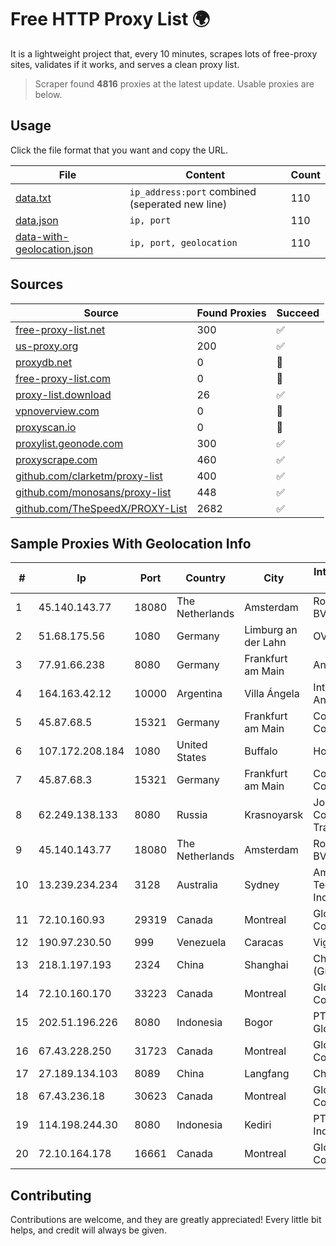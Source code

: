 
# Free HTTP Proxy List 🌍

It is a lightweight project that, every 10 minutes, scrapes lots of free-proxy sites, validates if it works, and serves a clean proxy list.


> Scraper found **4816** proxies at the latest update. Usable proxies are below.

## Usage

Click the file format that you want and copy the URL.


|File|Content|Count|
|----|-------|-----|
|[data.txt](https://raw.githubusercontent.com/themiralay/Proxy-List-World/master/data.txt)|`ip_address:port` combined (seperated new line)|110|
|[data.json](https://raw.githubusercontent.com/themiralay/Proxy-List-World/master/data.json)|`ip, port`|110|
|[data-with-geolocation.json](https://raw.githubusercontent.com/themiralay/Proxy-List-World/master/data-with-geolocation.json)|`ip, port, geolocation`|110|

## Sources

|Source|Found Proxies|Succeed|
|------|-------------|-------|
|[free-proxy-list.net](https://free-proxy-list.net)|300|✅|
|[us-proxy.org](https://www.us-proxy.org)|200|✅|
|[proxydb.net](http://proxydb.net)|0|🚫|
|[free-proxy-list.com](https://free-proxy-list.com/?page=&port=&type%5B%5D=http&type%5B%5D=https&up_time=0&search=Search)|0|🚫|
|[proxy-list.download](https://www.proxy-list.download/HTTP)|26|✅|
|[vpnoverview.com](https://vpnoverview.com/privacy/anonymous-browsing/free-proxy-servers)|0|🚫|
|[proxyscan.io](https://www.proxyscan.io)|0|🚫|
|[proxylist.geonode.com](https://proxylist.geonode.com/api/proxy-list?limit=300&page=1&sort_by=lastChecked&sort_type=desc&protocols=http,https)|300|✅|
|[proxyscrape.com](https://api.proxyscrape.com/v2/?request=displayproxies&protocol=http&timeout=10000&country=all&ssl=all&anonymity=all)|460|✅|
|[github.com/clarketm/proxy-list](https://raw.githubusercontent.com/clarketm/proxy-list/master/proxy-list-raw.txt)|400|✅|
|[github.com/monosans/proxy-list](https://raw.githubusercontent.com/monosans/proxy-list/main/proxies/http.txt)|448|✅|
|[github.com/TheSpeedX/PROXY-List](https://raw.githubusercontent.com/TheSpeedX/PROXY-List/master/http.txt)|2682|✅|


## Sample Proxies With Geolocation Info

|#|Ip|Port|Country|City|Internet Service Provider|
|-|--|----|-------|----|-------------------------|
|1|45.140.143.77|18080|The Netherlands|Amsterdam|RoyaleHosting BV|
|2|51.68.175.56|1080|Germany|Limburg an der Lahn|OVH SAS|
|3|77.91.66.238|8080|Germany|Frankfurt am Main|Andrii Hrosh|
|4|164.163.42.12|10000|Argentina|Villa Ángela|Interret Villa Angela SRL|
|5|45.87.68.5|15321|Germany|Frankfurt am Main|Cogent Communications|
|6|107.172.208.184|1080|United States|Buffalo|HostPapa|
|7|45.87.68.3|15321|Germany|Frankfurt am Main|Cogent Communications|
|8|62.249.138.133|8080|Russia|Krasnoyarsk|Joint Stock Company TransTeleCom|
|9|45.140.143.77|18080|The Netherlands|Amsterdam|RoyaleHosting BV|
|10|13.239.234.234|3128|Australia|Sydney|Amazon Technologies Inc.|
|11|72.10.160.93|29319|Canada|Montreal|GloboTech Communications|
|12|190.97.230.50|999|Venezuela|Caracas|Viginet C.A|
|13|218.1.197.193|2324|China|Shanghai|China Telecom (Group)|
|14|72.10.160.170|33223|Canada|Montreal|GloboTech Communications|
|15|202.51.196.226|8080|Indonesia|Bogor|PT. Sejahtera Globalindo|
|16|67.43.228.250|31723|Canada|Montreal|GloboTech Communications|
|17|27.189.134.103|8089|China|Langfang|Chinanet|
|18|67.43.236.18|30623|Canada|Montreal|GloboTech Communications|
|19|114.198.244.30|8080|Indonesia|Kediri|PT Sumber Data Indonesia|
|20|72.10.164.178|16661|Canada|Montreal|GloboTech Communications|



## Contributing

Contributions are welcome, and they are greatly appreciated! Every
little bit helps, and credit will always be given.

